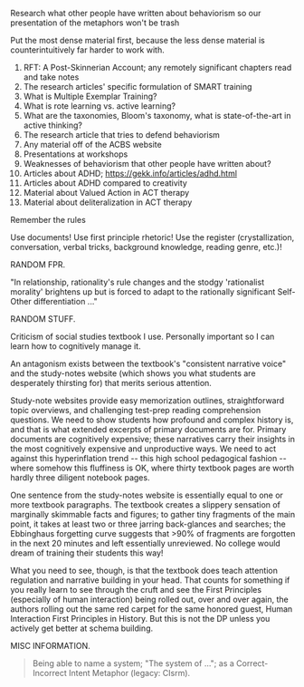Research what other people have written about behaviorism so our presentation of the metaphors won't be trash

Put the most dense material first, because the less dense material is counterintuitively far harder to work with.

1. RFT: A Post-Skinnerian Account; any remotely significant chapters read and take notes
2. The research articles' specific formulation of SMART training
3. What is Multiple Exemplar Training?
4. What is rote learning vs. active learning?
5. What are the taxonomies, Bloom's taxonomy, what is state-of-the-art in active thinking?
6. The research article that tries to defend behaviorism
7. Any material off of the ACBS website
8. Presentations at workshops
9. Weaknesses of behaviorism that other people have written about?
10. Articles about ADHD; https://gekk.info/articles/adhd.html
11. Articles about ADHD compared to creativity
12. Material about Valued Action in ACT therapy
13. Material about deliteralization in ACT therapy

Remember the rules

Use documents! Use first principle rhetoric! Use the register (crystallization, conversation, verbal tricks, background knowledge, reading genre, etc.)!

RANDOM FPR.

"In relationship, rationality's rule changes and the stodgy 'rationalist morality' brightens up but is forced to adapt to the rationally significant Self-Other differentiation ..."

RANDOM STUFF.

Criticism of social studies textbook I use. Personally important so I can learn how to cognitively manage it.

An antagonism exists between the textbook's "consistent narrative voice" and the study-notes website (which shows you what students are desperately thirsting for) that merits serious attention.

Study-note websites provide easy memorization outlines, straightforward topic overviews, and challenging test-prep reading comprehension questions. We need to show students how profound and complex history is, and that is what extended excerpts of primary documents are for. Primary documents are cognitively expensive; these narratives carry their insights in the most cognitively expensive and unproductive ways. We need to act against this hyperinflation trend -- this high school pedagogical fashion -- where somehow this fluffiness is OK, where thirty textbook pages are worth hardly three diligent notebook pages.

One sentence from the study-notes website is essentially equal to one or more textbook paragraphs. The textbook creates a slippery sensation of marginally skimmable facts and figures; to gather tiny fragments of the main point, it takes at least two or three jarring back-glances and searches; the Ebbinghaus forgetting curve suggests that >90% of fragments are forgotten in the next 20 minutes and left essentially unreviewed. No college would dream of training their students this way!

What you need to see, though, is that the textbook does teach attention regulation and narrative building in your head. That counts for something if you really learn to see through the cruft and see the First Principles (especially of human interaction) being rolled out, over and over again, the authors rolling out the same red carpet for the same honored guest, Human Interaction First Principles in History. But this is not the DP unless you actively get better at schema building.


MISC INFORMATION.

> Being able to name a system; "The system of ..."; as a Correct-Incorrect Intent Metaphor (legacy: CIsrm).
